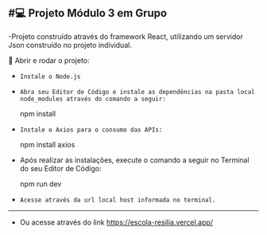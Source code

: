 
#:computer: Projeto Módulo 3 em Grupo  
----------------------------
-Projeto construído através do framework React, utilizando um servidor Json construído no projeto individual.



 📝 Abrir e rodar o projeto:

- `Instale o Node.js`

- `Abra seu Editor de Código e instale as dependências na pasta local node_modules através do comando a seguir:`

    npm install

- `Instale o Axios para o consumo das APIs:`

    npm install axios

- Após realizar as instalações, execute o comando a seguir no Terminal do seu Editor de Código:

    npm run dev

- `Acesse através da url local host informada no terminal.`
--------------------------------------------------------------
- Ou acesse através do link https://escola-resilia.vercel.app/


